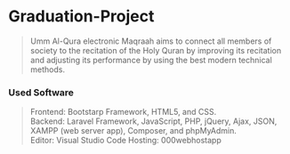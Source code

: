 # Graduation-Project

> Umm Al-Qura electronic Maqraah aims to connect all members of society to the recitation of the Holy Quran by improving its recitation and adjusting its performance
by using the best modern technical methods.

### Used Software
> Frontend: Bootstarp Framework, HTML5, and CSS.<br />
Backend: Laravel Framework, JavaScript, PHP, jQuery, Ajax, JSON, XAMPP (web server app), Composer, and phpMyAdmin.<br />
Editor: Visual Studio Code
Hosting: 000webhostapp

